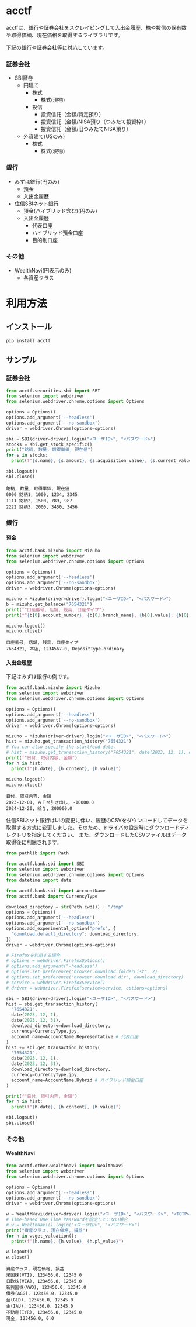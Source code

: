 # acctf

acctfは、銀行や証券会社をスクレイピングして入出金履歴、株や投信の保有数や取得価額、現在価格を取得するライブラリです。

下記の銀行や証券会社等に対応しています。
### 証券会社
* SBI証券
  * 円建て
    * 株式
      * 株式(現物)
    * 投信
      * 投資信託（金額/特定預り）
      * 投資信託（金額/NISA預り（つみたて投資枠））
      * 投資信託（金額/旧つみたてNISA預り）
  * 外貨建て(USのみ)
    * 株式
      * 株式(現物)

### 銀行
* みずほ銀行(円のみ)
  * 預金
  * 入出金履歴
* 住信SBIネット銀行
  * 預金(ハイブリッド含む)(円のみ)
  * 入出金履歴
    * 代表口座
    * ハイブリッド預金口座
    * 目的別口座

### その他
* WealthNavi(円表示のみ)
  * 各資産クラス

# 利用方法

## インストール

```console
pip install acctf
```

## サンプル

### 証券会社

```python
from acctf.securities.sbi import SBI
from selenium import webdriver
from selenium.webdriver.chrome.options import Options

options = Options()
options.add_argument('--headless')
options.add_argument('--no-sandbox')
driver = webdriver.Chrome(options=options)

sbi = SBI(driver=driver).login("<ユーザID>", "<パスワード>")
stocks = sbi.get_stock_specific()
print("銘柄, 数量, 取得単価, 現在値")
for s in stocks:
  print(f"{s.name}, {s.amount}, {s.acquisition_value}, {s.current_value}")

sbi.logout()
sbi.close()
```

```console
銘柄, 数量, 取得単価, 現在値
0000 銘柄1, 1000, 1234, 2345
1111 銘柄2, 1500, 789, 987
2222 銘柄3, 2000, 3450, 3456
```

### 銀行

#### 預金

```python
from acctf.bank.mizuho import Mizuho
from selenium import webdriver
from selenium.webdriver.chrome.options import Options

options = Options()
options.add_argument('--headless')
options.add_argument('--no-sandbox')
driver = webdriver.Chrome(options=options)

mizuho = Mizuho(driver=driver).login("<ユーザID>", "<パスワード>")
b = mizuho.get_balance("7654321")
print(f"口座番号, 店舗, 残高, 口座タイプ")
print(f"{b[0].account_number}, {b[0].branch_name}, {b[0].value}, {b[0].deposit_type}")

mizuho.logout()
mizuho.close()
```

```console
口座番号, 店舗, 残高, 口座タイプ
7654321, 本店, 1234567.0, DepositType.ordinary
```

#### 入出金履歴

下記はみずほ銀行の例です。

```python
from acctf.bank.mizuho import Mizuho
from selenium import webdriver
from selenium.webdriver.chrome.options import Options

options = Options()
options.add_argument('--headless')
options.add_argument('--no-sandbox')
driver = webdriver.Chrome(options=options)

mizuho = Mizuho(driver=driver).login("<ユーザID>", "<パスワード>")
hist = mizuho.get_transaction_history("7654321")
# You can also specify the start/end date.
# hist = mizuho.get_transaction_history("7654321", date(2023, 12, 1), date(2023, 12, 31))
print(f"日付, 取引内容, 金額")
for h in hist:
  print(f"{h.date}, {h.content}, {h.value}")

mizuho.logout()
mizuho.close()
```

```console
日付, 取引内容, 金額
2023-12-01, ＡＴＭ引き出し, -10000.0
2024-12-20, 給与, 200000.0
```

住信SBIネット銀行はUIの変更に伴い、履歴のCSVをダウンロードしてデータを取得する方式に変更しました。そのため、ドライバの設定時にダウンロードディレクトリを指定してください。
また、ダウンロードしたCSVファイルはデータ取得後に削除されます。

```python
from pathlib import Path

from acctf.bank.sbi import SBI
from selenium import webdriver
from selenium.webdriver.chrome.options import Options
from datetime import date

from acctf.bank.sbi import AccountName
from acctf.bank import CurrencyType

download_directory = str(Path.cwd()) + "/tmp"
options = Options()
options.add_argument('--headless')
options.add_argument('--no-sandbox')
options.add_experimental_option("prefs", {
  "download.default_directory": download_directory,
})
driver = webdriver.Chrome(options=options)

# Firefoxを利用する場合
# options = webdriver.FirefoxOptions()
# options.add_argument("-headless")
# options.set_preference("browser.download.folderList", 2)
# options.set_preference("browser.download.dir", download_directory)
# service = webdriver.FirefoxService()
# driver = webdriver.Firefox(service=service, options=options)

sbi = SBI(driver=driver).login("<ユーザID>", "<パスワード>")
hist = sbi.get_transaction_history(
  "7654321",
  date(2023, 12, 1),
  date(2023, 12, 31),
  download_directory=download_directory,
  currency=CurrencyType.jpy,
  account_name=AccountName.Representative # 代表口座
)
hist += sbi.get_transaction_history(
  "7654321",
  date(2023, 12, 1),
  date(2023, 12, 31),
  download_directory=download_directory,
  currency=CurrencyType.jpy,
  account_name=AccountName.Hybrid # ハイブリッド預金口座
)

print(f"日付, 取引内容, 金額")
for h in hist:
  print(f"{h.date}, {h.content}, {h.value}")

sbi.logout()
sbi.close()
```

### その他

#### WealthNavi

```python
from acctf.other.wealthnavi import WealthNavi
from selenium import webdriver
from selenium.webdriver.chrome.options import Options

options = Options()
options.add_argument('--headless')
options.add_argument('--no-sandbox')
driver = webdriver.Chrome(options=options)

w = WealthNavi(driver=driver).login("<ユーザID>", "<パスワード>", "<TOTP>")
# Time-based One Time Passwordを設定していない場合
# w = WealthNavi().login("<ユーザID>", "<パスワード>")
print("資産クラス, 現在価格, 損益")
for h in w.get_valuation():
  print(f"{h.name}, {h.value}, {h.pl_value}")

w.logout()
w.close()
```

```console
資産クラス, 現在価格, 損益
米国株(VTI), 123456.0, 12345.0
日欧株(VEA), 123456.0, 12345.0
新興国株(VWO), 123456.0, 12345.0
債券(AGG), 123456.0, 12345.0
金(GLD), 123456.0, 12345.0
金(IAU), 123456.0, 12345.0
不動産(IYR), 123456.0, 12345.0
現金, 123456.0, 0.0
```
